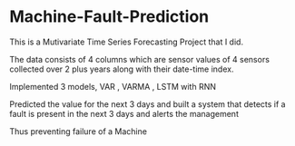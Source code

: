 # Machine-Fault-Prediction

This is a Mutivariate Time Series Forecasting Project that I did.

The data consists of 4 columns which are sensor values of 4 sensors collected over 2 plus years along with their date-time index.

Implemented 3 models, VAR , VARMA , LSTM with RNN

Predicted the value for the next 3 days and built a system that detects if a fault is present in the next 3 days and alerts the management

Thus preventing failure of a Machine


